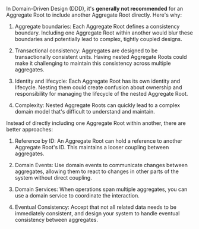 In Domain-Driven Design (DDD), it's **generally not recommended** for an Aggregate Root to include another Aggregate Root directly. Here's why:

1. Aggregate boundaries: Each Aggregate Root defines a consistency boundary. Including one Aggregate Root within another would blur these boundaries and potentially lead to complex, tightly coupled designs.

2. Transactional consistency: Aggregates are designed to be transactionally consistent units. Having nested Aggregate Roots could make it challenging to maintain this consistency across multiple aggregates.

3. Identity and lifecycle: Each Aggregate Root has its own identity and lifecycle. Nesting them could create confusion about ownership and responsibility for managing the lifecycle of the nested Aggregate Root.

4. Complexity: Nested Aggregate Roots can quickly lead to a complex domain model that's difficult to understand and maintain.

Instead of directly including one Aggregate Root within another, there are better approaches:

1. Reference by ID: An Aggregate Root can hold a reference to another Aggregate Root's ID. This maintains a looser coupling between aggregates.

2. Domain Events: Use domain events to communicate changes between aggregates, allowing them to react to changes in other parts of the system without direct coupling.

3. Domain Services: When operations span multiple aggregates, you can use a domain service to coordinate the interaction.

4. Eventual Consistency: Accept that not all related data needs to be immediately consistent, and design your system to handle eventual consistency between aggregates.
